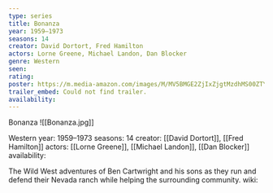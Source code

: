 ```yaml
---
type: series
title: Bonanza
year: 1959–1973
seasons: 14
creator: David Dortort, Fred Hamilton
actors: Lorne Greene, Michael Landon, Dan Blocker
genre: Western
seen:
rating: 
poster: https://m.media-amazon.com/images/M/MV5BMGE2ZjIxZjgtMzdhMS00ZTYzLWFjMjQtN2U4ZTQ1NDVkNDBhXkEyXkFqcGdeQXVyMTUyNjc3NDQ4._V1_SX300.jpg
trailer_embed: Could not find trailer.
availability:
---
```

Bonanza
![[Bonanza.jpg]]

Western
year: 1959–1973
seasons: 14
creator: [[David Dortort]], [[Fred Hamilton]]
actors: [[Lorne Greene]], [[Michael Landon]], [[Dan Blocker]]
availability:

The Wild West adventures of Ben Cartwright and his sons as they run and defend their Nevada ranch while helping the surrounding community.
wiki: 



